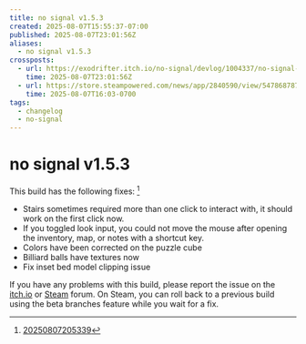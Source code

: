 ```yaml
---
title: no signal v1.5.3
created: 2025-08-07T15:55:37-07:00
published: 2025-08-07T23:01:56Z
aliases:
  - no signal v1.5.3
crossposts:
  - url: https://exodrifter.itch.io/no-signal/devlog/1004337/no-signal-v153
    time: 2025-08-07T23:01:56Z
  - url: https://store.steampowered.com/news/app/2840590/view/547868787733430664
    time: 2025-08-07T16:03-0700
tags:
  - changelog
  - no-signal
---
```


# no signal v1.5.3

This build has the following fixes: [^1]

- Stairs sometimes required more than one click to interact with, it should work on the first click now.
- If you toggled look input, you could not move the mouse after opening the inventory, map, or notes with a shortcut key.
- Colors have been corrected on the puzzle cube
- Billiard balls have textures now
- Fix inset bed model clipping issue

If you have any problems with this build, please report the issue on the [itch.io](https://exodrifter.itch.io/no-signal/community) or [Steam](https://steamcommunity.com/app/2840590/discussions/) forum. On Steam, you can roll back to a previous build using the beta branches feature while you wait for a fix.

[^1]: [20250807205339](../entries/20250807205339.md)
